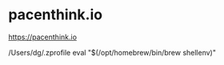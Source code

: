 # pacenthink.io
https://pacenthink.io


/Users/dg/.zprofile
    eval "$(/opt/homebrew/bin/brew shellenv)"